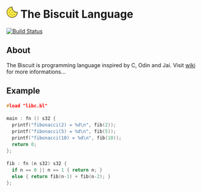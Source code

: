 # ![alt text](doc/biscuit_logo.png "logo") The Biscuit Language
[![Build Status](http://89.177.170.156:8080/buildStatus/icon?job=biscuit&style=flat)](http://89.177.170.156:8080/job/biscuit/)

## About
The Biscuit is programming language inspired by C, Odin and Jai.
Visit [wiki](https://github.com/travisdoor/bl/wiki) for more informations...

## Example

```C
#load "libc.bl"

main : fn () s32 {
  printf("fibonacci(2) = %d\n", fib(2));
  printf("fibonacci(5) = %d\n", fib(5));
  printf("fibonacci(10) = %d\n", fib(10));
  return 0;
};

fib : fn (n s32) s32 {
  if n == 0 || n == 1 { return n; }
  else { return fib(n-1) + fib(n-2); }
};
```